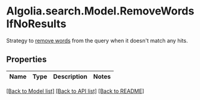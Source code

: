 # Algolia.search.Model.RemoveWordsIfNoResults
Strategy to [remove words](https://www.algolia.com/doc/guides/managing-results/optimize-search-results/empty-or-insufficient-results/in-depth/why-use-remove-words-if-no-results/) from the query when it doesn't match any hits.

## Properties

Name | Type | Description | Notes
------------ | ------------- | ------------- | -------------

[[Back to Model list]](../README.md#documentation-for-models) [[Back to API list]](../README.md#documentation-for-api-endpoints) [[Back to README]](../README.md)

